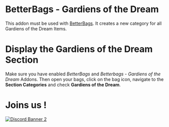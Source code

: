 # BetterBags - Gardiens of the Dream
This addon must be used with [BetterBags](https://www.curseforge.com/wow/addons/better-bags). It creates a new category for all Gardiens of the Dream Items.
# Display the Gardiens of the Dream Section
Make sure you have enabled *BetterBags* and *Betterbags - Gardiens of the Dream* Addons. Then open your bags, click on the bag icon, navigate to the **Section Categories** and check **Gardiens of the Dream**.

# Joins us !
[![Discord Banner 2](https://discordapp.com/api/guilds/1063213796845428876/widget.png?style=banner2)](https://discord.gg/a6DQuK8hV7)
